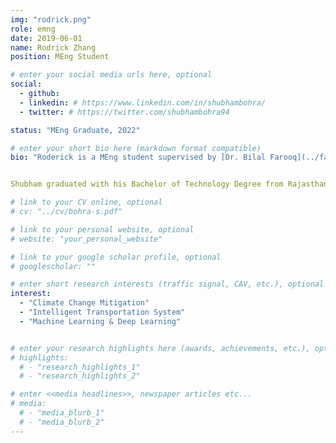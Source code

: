 ```yaml
---
img: "rodrick.png"
role: emng
date: 2019-06-01
name: Rodrick Zhang
position: MEng Student

# enter your social media urls here, optional
social:
  - github:
  - linkedin: # https://www.linkedin.com/in/shubhambohra/
  - twitter: # https://twitter.com/shubhambohra94

status: "MEng Graduate, 2022"

# enter your short bio here (markdown format compatible)
bio: "Roderick is a MEng student supervised by [Dr. Bilal Farooq](../farooq-b) in the Laboratory of Innovations in Transportation(LiTrans) at Ryerson University. Roderick received his H.B.Sc as a Physics Specialist from the University of Toronto in 2020. As an undergraduate in Physics, he specialized in areas of Planetary Atmosphere and Planetary Interior. In his final year of undergraduate, Roderick worked on an independent research project and created the first model of Machine-Learning based Martian climate zone map. Roderick has a very keen interest in climate change solutions, and his research in LiTrans focuses on using Deep-Learning frameworks to create better anticipatory routing solution to mitigate vehicular GHG emission and travel time on roads."


Shubham graduated with his Bachelor of Technology Degree from Rajasthan Technical University in 2016 and began his M.Eng. in Civil Engineering at Ryerson University in 2017."

# link to your CV online, optional
# cv: "../cv/bohra-s.pdf"

# link to your personal website, optional
# website: "your_personal_website"

# link to your google scholar profile, optional
# googlescholar: ""

# enter short research interests (traffic signal, CAV, etc.), optional
interest:
  - "Climate Change Mitigation"
  - "Intelligent Transportation System"
  - "Machine Learning & Deep Learning"


# enter your research highlights here (awards, achievements, etc.), optional
# highlights:
  # - "research_highlights_1"
  # - "research_highlights_2"

# enter <<media headlines>>, newspaper articles etc...
# media:
  # - "media_blurb_1"
  # - "media_blurb_2"
---
```

